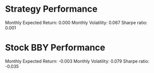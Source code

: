# Strategy Performance
Monthly Expected Return: 0.000
Monthly Volatility: 0.067
Sharpe ratio: 0.001
# Stock BBY Performance
Monthly Expected Return: -0.003
Monthly Volatility: 0.079
Sharpe ratio: -0.035
